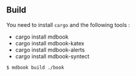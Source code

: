 ## Build
You need to install `cargo` and the following tools :
- cargo install mdbook
- cargo install mdbook-katex
- cargo install mdbook-alerts
- cargo install mdbook-syntect

```sh
$ mdbook build ./book
```
